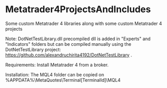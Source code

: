# Metatrader4ProjectsAndIncludes
Some custom Metatrader 4 libraries along with some custom Metatrader 4 projects

Note: DotNetTestLibrary.dll precompiled dll is added in "Experts" and "Indicators" folders but can be compiled manually using the DotNetTestLibrary project: https://github.com/alexandruchirita4192/DotNetTestLibrary .

Requirements:
Install Metatrader 4 from a broker.

Installation:
The MQL4 folder can be copied on %APPDATA%\MetaQuotes\Terminal\[TerminalId]\MQL4
